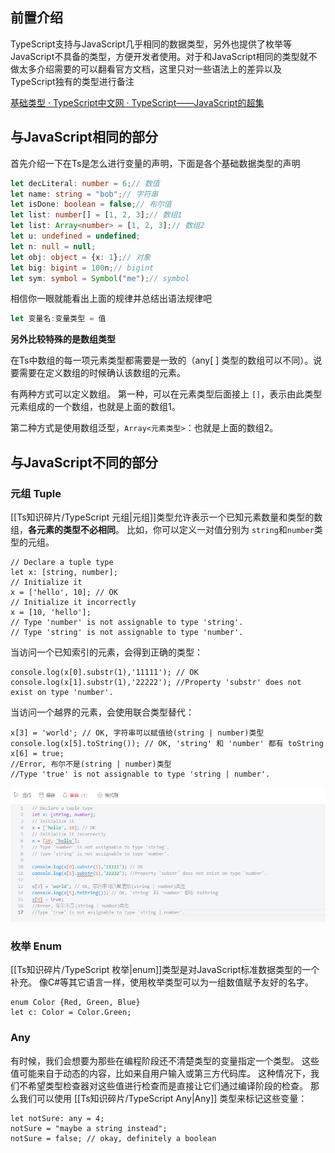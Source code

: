 ## 前置介绍

TypeScript支持与JavaScript几乎相同的数据类型，另外也提供了枚举等JavaScript不具备的类型，方便开发者使用。对于和JavaScript相同的类型就不做太多介绍需要的可以翻看官方文档，这里只对一些语法上的差异以及TypeScript独有的类型进行备注

[基础类型 · TypeScript中文网 · TypeScript——JavaScript的超集](https://www.tslang.cn/docs/handbook/basic-types.html)

## 与JavaScript相同的部分

首先介绍一下在Ts是怎么进行变量的声明，下面是各个基础数据类型的声明

```TypeScript
let decLiteral: number = 6;// 数值
let name: string = "bob";// 字符串
let isDone: boolean = false;// 布尔值
let list: number[] = [1, 2, 3];// 数组1
let list: Array<number> = [1, 2, 3];// 数组2
let u: undefined = undefined;
let n: null = null;
let obj: object = {x: 1};// 对象
let big: bigint = 100n;// bigint
let sym: symbol = Symbol("me");// symbol
```

相信你一眼就能看出上面的规律并总结出语法规律吧

```TypeScript
let 变量名:变量类型 = 值
```

**另外比较特殊的是数组类型**

在Ts中数组的每一项元素类型都需要是一致的（any[ ] 类型的数组可以不同）。说要需要在定义数组的时候确认该数组的元素。

有两种方式可以定义数组。 第一种，可以在元素类型后面接上 `[]`，表示由此类型元素组成的一个数组，也就是上面的数组1。

第二种方式是使用数组泛型，`Array<元素类型>`：也就是上面的数组2。

## 与JavaScript不同的部分

### 元组 Tuple

[[Ts知识碎片/TypeScript 元组|元组]]类型允许表示一个已知元素数量和类型的数组，**各元素的类型不必相同**。 比如，你可以定义一对值分别为 `string`和`number`类型的元组。

```Ts
// Declare a tuple type
let x: [string, number];
// Initialize it
x = ['hello', 10]; // OK
// Initialize it incorrectly
x = [10, 'hello']; 
// Type 'number' is not assignable to type 'string'.
// Type 'string' is not assignable to type 'number'.
```
当访问一个已知索引的元素，会得到正确的类型：
```Ts
console.log(x[0].substr(1),'11111'); // OK
console.log(x[1].substr(1),'22222'); //Property 'substr' does not exist on type 'number'.
```

当访问一个越界的元素，会使用联合类型替代：
```Ts
x[3] = 'world'; // OK, 字符串可以赋值给(string | number)类型
console.log(x[5].toString()); // OK, 'string' 和 'number' 都有 toString
x[6] = true; 
//Error, 布尔不是(string | number)类型 
//Type 'true' is not assignable to type 'string | number'.
```


![alt](img/Pasted%20image%2020230510111143.png)

### 枚举 Enum

[[Ts知识碎片/TypeScript 枚举|enum]]类型是对JavaScript标准数据类型的一个补充。 像C#等其它语言一样，使用枚举类型可以为一组数值赋予友好的名字。

```Ts
enum Color {Red, Green, Blue}
let c: Color = Color.Green;
```

### Any

有时候，我们会想要为那些在编程阶段还不清楚类型的变量指定一个类型。 这些值可能来自于动态的内容，比如来自用户输入或第三方代码库。 这种情况下，我们不希望类型检查器对这些值进行检查而是直接让它们通过编译阶段的检查。 那么我们可以使用 [[Ts知识碎片/TypeScript Any|Any]] 类型来标记这些变量：

```Ts
let notSure: any = 4;
notSure = "maybe a string instead";
notSure = false; // okay, definitely a boolean
```

